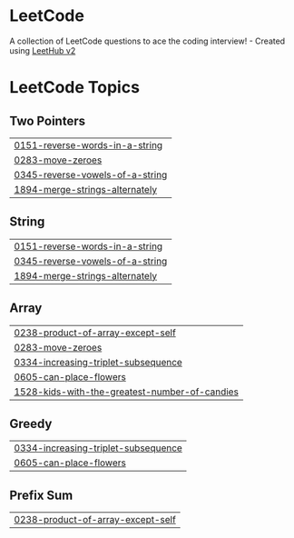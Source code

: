 # LeetCode
A collection of LeetCode questions to ace the coding interview! - Created using [LeetHub v2](https://github.com/arunbhardwaj/LeetHub-2.0)

<!---LeetCode Topics Start-->
# LeetCode Topics
## Two Pointers
|  |
| ------- |
| [0151-reverse-words-in-a-string](https://github.com/dlxoho/LeetCode/tree/master/0151-reverse-words-in-a-string) |
| [0283-move-zeroes](https://github.com/dlxoho/LeetCode/tree/master/0283-move-zeroes) |
| [0345-reverse-vowels-of-a-string](https://github.com/dlxoho/LeetCode/tree/master/0345-reverse-vowels-of-a-string) |
| [1894-merge-strings-alternately](https://github.com/dlxoho/LeetCode/tree/master/1894-merge-strings-alternately) |
## String
|  |
| ------- |
| [0151-reverse-words-in-a-string](https://github.com/dlxoho/LeetCode/tree/master/0151-reverse-words-in-a-string) |
| [0345-reverse-vowels-of-a-string](https://github.com/dlxoho/LeetCode/tree/master/0345-reverse-vowels-of-a-string) |
| [1894-merge-strings-alternately](https://github.com/dlxoho/LeetCode/tree/master/1894-merge-strings-alternately) |
## Array
|  |
| ------- |
| [0238-product-of-array-except-self](https://github.com/dlxoho/LeetCode/tree/master/0238-product-of-array-except-self) |
| [0283-move-zeroes](https://github.com/dlxoho/LeetCode/tree/master/0283-move-zeroes) |
| [0334-increasing-triplet-subsequence](https://github.com/dlxoho/LeetCode/tree/master/0334-increasing-triplet-subsequence) |
| [0605-can-place-flowers](https://github.com/dlxoho/LeetCode/tree/master/0605-can-place-flowers) |
| [1528-kids-with-the-greatest-number-of-candies](https://github.com/dlxoho/LeetCode/tree/master/1528-kids-with-the-greatest-number-of-candies) |
## Greedy
|  |
| ------- |
| [0334-increasing-triplet-subsequence](https://github.com/dlxoho/LeetCode/tree/master/0334-increasing-triplet-subsequence) |
| [0605-can-place-flowers](https://github.com/dlxoho/LeetCode/tree/master/0605-can-place-flowers) |
## Prefix Sum
|  |
| ------- |
| [0238-product-of-array-except-self](https://github.com/dlxoho/LeetCode/tree/master/0238-product-of-array-except-self) |
<!---LeetCode Topics End-->